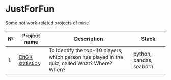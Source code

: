 # JustForFun
Some not work-related projects of mine

| №| Project name| Description | Stack |
| - | -- |--------------------------- | ---------------------------|
| 1 | [ChGK statistics](https://github.com/VladislavZaitsev/JustForFun/blob/main/ChGK_statistics.ipynb) | To identify the top-10 players, which person has played in the quiz, called What? Where? When? | python, pandas, seaborn |
